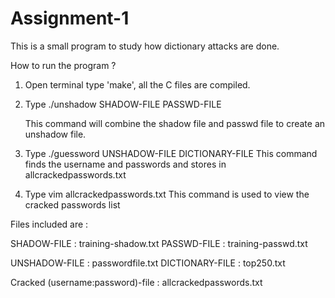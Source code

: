 # Assignment-1

This is a small program to study how dictionary attacks are done.


How to run the program ?

1. Open terminal type 'make', all the C files are compiled.

2. Type 
	./unshadow SHADOW-FILE PASSWD-FILE

   This command will combine the shadow file and passwd file to create an unshadow file. 

3. Type 
	./guessword UNSHADOW-FILE DICTIONARY-FILE
   This command finds the username and passwords and stores in allcrackedpasswords.txt

4. Type
	vim allcrackedpasswords.txt
   This command is used to view the cracked passwords list
 

Files included are : 

SHADOW-FILE : training-shadow.txt
PASSWD-FILE : training-passwd.txt

UNSHADOW-FILE   : passwordfile.txt
DICTIONARY-FILE : top250.txt

Cracked (username:password)-file : allcrackedpasswords.txt
